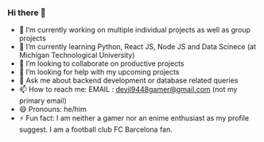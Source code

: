 ### Hi there 👋
- 🔭 I’m currently working on multiple individual projects as well as group projects
- 🌱 I’m currently learning Python, React JS, Node JS and Data Scinece (at Michigan Technological University)
- 👯 I’m looking to collaborate on productive projects
- 🤔 I’m looking for help with my upcoming projects
- 💬 Ask me about backend development or database related queries
- 📫 How to reach me: EMAIL : devil9448gamer@gmail.com (not my primary email)
- 😄 Pronouns: he/him
- ⚡ Fun fact: I am neither a gamer nor an enime enthusiast as my profile suggest. I am a football club FC Barcelona fan.

<!--
**Divy0409/Divy0409** is a ✨ _special_ ✨ repository because its `README.md` (this file) appears on your GitHub profile.

Here are some ideas to get you started:

- 🔭 I’m currently working on ...
- 🌱 I’m currently learning ...
- 👯 I’m looking to collaborate on ...
- 🤔 I’m looking for help with ...
- 💬 Ask me about ...
- 📫 How to reach me: ...
- 😄 Pronouns: ...
- ⚡ Fun fact: ...
-->
